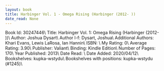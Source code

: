 ```yaml
---
layout: book
title: Harbinger Vol. 1 - Omega Rising (Harbinger (2012- ))
date_read: None
---
```


Book Id: 30247446\ 
Title: Harbinger Vol. 1: Omega Rising (Harbinger (2012- ))\ 
Author: Joshua Dysart\ 
Author l-f: Dysart, Joshua\ 
Additional Authors: Khari Evans, Lewis LaRosa, Ian Hannin\ 
ISBN: \ 
My Rating: 0\ 
Average Rating: 3.90\ 
Publisher: Valiant\ 
Binding: Kindle Edition\ 
Number of Pages: 170\ 
Year Published: 2013\ 
Date Read: \ 
Date Added: 2020/04/12\ 
Bookshelves: kupka-wstydu\ 
Bookshelves with positions: kupka-wstydu (#1245)\ 

